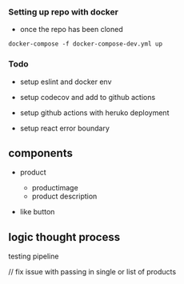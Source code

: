 




### Setting up repo with docker

- once the repo has been cloned

```
docker-compose -f docker-compose-dev.yml up
```

### Todo

- setup eslint and docker env
- setup codecov and add to github actions
- setup github actions with heruko deployment

- setup react error boundary



## components
- product
  - productimage
  - product description

- like button
## logic thought process



testing pipeline


// fix issue with passing in single or list of products